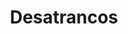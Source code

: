 ---
id: 'service-05'
title: 'Desatrancos'
titleMeta: "Desatrancos Rápidos y Económicos - ¡Servicio 24 horas!"
canonical: https://www.desatascos-madrid.com/services/desatrancos
metaContent: "Desatascos Pociten: Desatrancos rápidos y económicos ⚡. Servicio 24h para tus urgencias. Calidad y eficiencia garantizada. ¡Llama ahora! ☎️ 647 376 782"
mediumImage: 'desatrancos-md.webp'
largeImage: 'desatrancos-lg.webp'
detailBreadcrumbSubTitle: 'Desatrancos'
detailBreadcrumbDesc: 'Desatascos Baratos: Experiencia y profesionalismo desde Desatascos Pociten'

title2: 'Empresa de Desatrancos'
#PARRAFO color negro de fondo y letras en verde
detailSubTitle: 'Desatrancos: Soluciones eficientes para problemas de tuberías en tu hogar o negocio'

#PARRAFO slider
parrafo: "Resuelve tus problemas de tuberías con Desatascos Pociten"


#Set inner Html con contenido variable

contenidoDescripcion: "
<p>Como empresa líder en soluciones de pocería en Madrid, en Desatascos Pociten nos especializamos en servicios de desatrancos. Nuestro equipo de profesionales altamente capacitados y experimentados está equipado con herramientas de última generación para abordar cualquier problema de obstrucción de tuberías, desde pequeñas obstrucciones hasta grandes bloqueos que pueden causar daños graves en tu hogar o negocio.</p>
<br>
<h2>¿Qué son los desatrancos?</h2>
<p>Los desatrancos son servicios de pocería que se encargan de solucionar problemas de atascos en las tuberías. Los atascos son comunes en hogares y negocios, y pueden ser causadas por una variedad de factores, como el uso excesivo de papel higiénico, cabello,toallitas, grasa y otros materiales que no deberían ser desechados en las tuberías.</p>
<br>
<br>

<h2>¿Por qué debería contactarnos?</h2>
<p>En Desatascos Pociten, nos aseguramos de que nuestros clientes reciban los servicios de desatrancos más eficientes y profesionales. Al elegirnos, puedes esperar lo siguiente:</p>

<h3>1. Equipo altamente capacitado</h3>
<p>Contamos con un equipo de profesionales altamente capacitados y experimentados en el campo de la pocería y los desatrancos. Cada miembro de nuestro equipo tiene años de experiencia en el campo y está equipado con las habilidades necesarias para abordar cualquier problema de obstrucción de tuberías.</p>


<h3>2. Herramientas de última generación</h3>
<p>En Desatascos Pociten, utilizamos herramientas de última generación para garantizar que nuestros servicios de desatrancos sean eficientes y efectivos. Nuestras herramientas están diseñadas para abordar problemas de obstrucción de tuberías de cualquier tamaño y complejidad</p>

<h3>3. Soluciones personalizadas</h3>
<p>Entendemos que cada problema de obstrucción de tuberías es único, y es por eso que ofrecemos soluciones personalizadas para cada uno de nuestros clientes. Nos tomamos el tiempo para comprender el problema en cuestión y encontrar la solución adecuada para resolverlo de manera efectiva y eficiente.</p>
<br>
<h3>4. Precios competitivo</h3>
<p>En Desatascos Pociten, creemos en ofrecer servicios de alta calidad a precios justos y competitivos. Trabajamos para garantizar que nuestros servicios de desatrancos sean asequibles para nuestros clientes sin comprometer la calidad.</p>
<br>




"
contenidoDescripcion1: "<h2>¿Cuándo debería considerar contratar servicios de desatrancos?</h2>
<p>Si experimentas alguno de los siguientes problemas, deberías considerar contratar servicios de desatrancos:</p>
<br>
<p>💧Agua que no fluye correctamente por las tuberías</p>
<p>💧Olores desagradables provenientes de las tuberías</p>
<p>💧Sonidos extraños provenientes de las tuberías</p>
<p>💧Pequeñas obstrucciones que no se pueden solucionar con productos químicos convencionales</p>
<br>

<h2>¿Cómo puedo prevenir problemas de obstrucción de tuberías?</h2>
<p>➡️Aquí hay algunas medidas que puedes tomar para prevenir problemas de obstrucción de tuberías en tu hogar o negocio:</p>
<p>➡️No arrojes materiales inapropiados por el desagüe, como toallitas húmedas, pañales, grasa o aceite.</p>
<p>➡️Usa rejillas en los desagües para evitar que el cabello y otros residuos entren en las tuberías.</p>
<p>➡️Limpia regularmente los desagües con agua caliente y bicarbonato de sodio para prevenir la acumulación de residuos.</p>

<br>
<h2>¿Cómo funciona el proceso de desatrancos de Desatascos Pociten?</h2>
<p>Cuando nos llamas para solicitar nuestros servicios de desatrancos, enviaremos a uno de nuestros profesionales a tu hogar o negocio para realizar una evaluación del problema. Utilizaremos herramientas de última generación, como cámaras de inspección y equipos de alta presión, para identificar la causa del problema. Una vez que se haya identificado la causa, desarrollaremos una solución personalizada y efectiva para resolver el problema de obstrucción de tuberías.</h3>"
contenidoDescripcion2: "<h2>¿Qué otros servicios ofrece Desatascos Pociten?</h2>
<p>Además de nuestros servicios de desatrancos, en Desatascos Pociten también ofrecemos una amplia gama de servicios de pocería, como instalación de tuberías, reparación de fugas y mantenimiento fosas sépticas, construccioón de pozos negros, limpieza y mantenimiento de alcantarillado, limpieza de arquetas. Nos enorgullece ofrecer servicios de alta calidad a precios competitivos y con un enfoque personalizado para satisfacer las necesidades de cada uno de nuestros clientes.</p>
<br>
<h2>¿Dónde ofrecemos nuestros servicios?</h2>
<p>✅ Pisos y viviendas en general con problemas de atascos en bañeras, fregaderos o inodoros</p>
<br>
<p>✅ Chalets individuales, adosados o pareados de clientes particulares en general con problemas de atascos en arquetas de hojas o tierra.</p>
<br>
<p>✅ Colegios con atascos en general de aseos y arquetas de patios.</p>
<br>
<p>✅ Urbanizaciones con atascos, arquetas deterioradas, problemas de tuberías o bajantes.</p>
<br>
<p>✅ Restaurantes con problemas de atascos en cocina, fregaderos o en los aseos de los clientes</p>
<br>
<p>✅ Instalaciones deportivas con problemas en los desagües de las piscina o vaciado de arquetas en los vestuarios.</p>
<br>
<p>✅ Hoteles para el mantenimiento de sus instalaciones, queriendo dar siempre el mejor servicio a sus huéspedes.</p>
<br>
<p>✅ Multinacionales para incidencias o mantenimiento de las instalaciones distribuidas en sus oficinas.</p>
<br>
<p>✅ Naves industriales, que generan residuos que sin remedio se acumulan en sus arquetas produciendo atrancos.</p>
<br>
<p>Si estás experimentando problemas de obstrucción de tuberías en tu hogar o negocio, Desatascos Pociten es la solución perfecta para ti. Con nuestro equipo altamente capacitado, herramientas de última generación, soluciones personalizadas y precios competitivos, puedes estar seguro de que recibirás los mejores servicios de desatrancos en el mercado. Además, ofrecemos una amplia gama de servicios de pocería para satisfacer todas tus necesidades.</p>"
contenidoDescripcion3: ""


accordionData:
 [
    {
      question: '¿Qué diferencia existe entre desatascos y desatrancos en Desatascos Pociten?',
      answer:
        'Aunque los términos desatascos y desatrancos pueden usarse indistintamente, en Desatascos Pociten nos referimos a desatrancos cuando se trata de situaciones más complejas que requieren técnicas y herramientas especializadas para eliminar obstrucciones en tuberías, alcantarillas y otros sistemas de saneamiento.',
    },
    {
      question: '¿Qué tipos de desatrancos realiza el equipo de Desatascos Pociten?',
      answer:
        'En Desatascos Pociten, ofrecemos una amplia gama de servicios de desatrancos, desde intervenciones en tuberías domésticas hasta soluciones para sistemas de saneamiento industrial y municipal. Nuestros profesionales están capacitados para manejar desatrancos en alcantarillas, fosas sépticas, pozos, bajantes y cualquier otro sistema de drenaje que requiera atención.',
    },
    {
      question: '¿Cuánto tiempo tarda Desatascos Pociten en solucionar un problema de desatrancos?',
      answer:
        'El tiempo requerido para resolver un problema de desatrancos en Desatascos Pociten dependerá de la naturaleza y la magnitud de la obstrucción. Nuestros técnicos están capacitados para evaluar rápidamente la situación y aplicar las soluciones adecuadas. Nos esforzamos por completar cada intervención de manera oportuna y eficiente, minimizando las molestias para nuestros clientes.',
    },
      {
      question: '¿Qué garantías ofrece Desatascos Pociten en sus servicios de desatrancos?',
      answer: 'La satisfacción del cliente es nuestra máxima prioridad en Desatascos Pociten. Por ello, ofrecemos garantías en todos nuestros servicios de desatrancos. Si experimenta algún problema relacionado con el trabajo realizado, no dude en ponerse en contacto con nuestro equipo de atención al cliente para que podamos abordar y resolver el problema de inmediato.'
    },
      {
      question: '¿Qué medidas de seguridad y protección al medio ambiente se aplican en los servicios de desatrancos de Desatascos Pociten?',
      answer:
        'En Desatascos Pociten, nos comprometemos a proteger el medio ambiente y garantizar la seguridad de nuestros clientes y empleados. Utilizamos equipos y técnicas que minimizan el impacto ambiental y cumplimos con todas las regulaciones y leyes aplicables. Además, nuestros técnicos están capacitados en procedimientos de seguridad para garantizar que cada intervención de desatrancos se realice de manera segura y responsable.',
    },
  ]

isFeatured: true
---